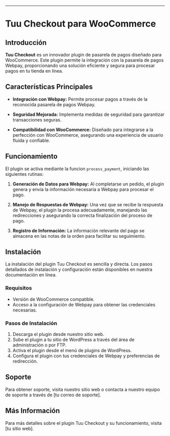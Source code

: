 
---

# Tuu Checkout para WooCommerce

## Introducción

**Tuu Checkout** es un innovador plugin de pasarela de pagos diseñado para WooCommerce. Este plugin permite la integración con la pasarela de pagos Webpay, proporcionando una solución eficiente y segura para procesar pagos en tu tienda en línea.

## Características Principales

- **Integración con Webpay:** Permite procesar pagos a través de la reconocida pasarela de pagos Webpay.

- **Seguridad Mejorada:** Implementa medidas de seguridad para garantizar transacciones seguras.

- **Compatibilidad con WooCommerce:** Diseñado para integrarse a la perfección con WooCommerce, asegurando una experiencia de usuario fluida y confiable.

## Funcionamiento

El plugin se activa mediante la funcion `process_payment`, iniciando las siguientes rutinas:

1. **Generación de Datos para Webpay:** Al completarse un pedido, el plugin genera y envía la información necesaria a Webpay para procesar el pago.

2. **Manejo de Respuestas de Webpay:** Una vez que se recibe la respuesta de Webpay, el plugin la procesa adecuadamente, manejando las redirecciones y asegurando la correcta finalización del proceso de pago.

3. **Registro de Información:** La información relevante del pago se almacena en las notas de la orden para facilitar su seguimiento.

## Instalación

La instalación del plugin Tuu Checkout es sencilla y directa. Los pasos detallados de instalación y configuración están disponibles en nuestra documentación en línea.

### Requisitos

- Versión de WooCommerce compatible.
- Acceso a la configuración de Webpay para obtener las credenciales necesarias.

### Pasos de Instalación

1. Descarga el plugin desde nuestro sitio web.
2. Sube el plugin a tu sitio de WordPress a través del área de administración o por FTP.
3. Activa el plugin desde el menú de plugins de WordPress.
4. Configura el plugin con tus credenciales de Webpay y preferencias de redirección.

## Soporte

Para obtener soporte, visita nuestro sitio web o contacta a nuestro equipo de soporte a través de [tu correo de soporte].

## Más Información

Para más detalles sobre el plugin Tuu Checkout y su funcionamiento, visita [tu sitio web].
